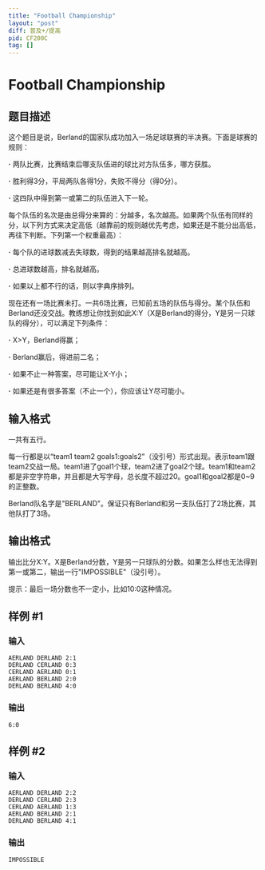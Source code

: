 ```yaml
---
title: "Football Championship"
layout: "post"
diff: 普及+/提高
pid: CF200C
tag: []
---
```


# Football Championship

## 题目描述

这个题目是说，Berland的国家队成功加入一场足球联赛的半决赛。下面是球赛的规则：

**·** 两队比赛，比赛结束后哪支队伍进的球比对方队伍多，哪方获胜。

**·** 胜利得3分，平局两队各得1分，失败不得分（得0分）。

**·** 这四队中得到第一或第二的队伍进入下一轮。

每个队伍的名次是由总得分来算的：分越多，名次越高。如果两个队伍有同样的分，以下列方式来决定高低（越靠前的规则越优先考虑，如果还是不能分出高低，再往下判断。下列第一个权重最高）：

**·** 每个队的进球数减去失球数，得到的结果越高排名就越高。

**·** 总进球数越高，排名就越高。

**·** 如果以上都不行的话，则以字典序排列。

现在还有一场比赛未打。一共6场比赛，已知前五场的队伍与得分。某个队伍和Berland还没交战。教练想让你找到如此X:Y（X是Berland的得分，Y是另一只球队的得分），可以满足下列条件：

**·** X>Y，Berland得赢；

**·** Berland赢后，得进前二名；

**·** 如果不止一种答案，尽可能让X-Y小；

**·** 如果还是有很多答案（不止一个），你应该让Y尽可能小。

## 输入格式

一共有五行。

每一行都是以“team1 team2 goals1:goals2”（没引号）形式出现。表示team1跟team2交战一局。team1进了goal1个球，team2进了goal2个球。team1和team2都是非空字符串，并且都是大写字母，总长度不超过20。goal1和goal2都是0~9的正整数。

Berland队名字是"BERLAND"。保证只有Berland和另一支队伍打了2场比赛，其他队打了3场。

## 输出格式

输出比分X:Y。X是Berland分数，Y是另一只球队的分数。如果怎么样也无法得到第一或第二，输出一行"IMPOSSIBLE"（没引号）。

提示：最后一场分数也不一定小，比如10:0这种情况。

## 样例 #1

### 输入

```
AERLAND DERLAND 2:1
DERLAND CERLAND 0:3
CERLAND AERLAND 0:1
AERLAND BERLAND 2:0
DERLAND BERLAND 4:0

```

### 输出

```
6:0

```

## 样例 #2

### 输入

```
AERLAND DERLAND 2:2
DERLAND CERLAND 2:3
CERLAND AERLAND 1:3
AERLAND BERLAND 2:1
DERLAND BERLAND 4:1

```

### 输出

```
IMPOSSIBLE

```

